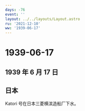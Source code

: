 ```yaml
---
days: -76
event: ''
layout: ../../layouts/Layout.astro
ru: '2021-12-10'
ww: '1939-06-17'
---
```


# 1939-06-17

## 1939 年 6 月 17 日

## 日本

Katori 号在日本三菱横滨造船厂下水。